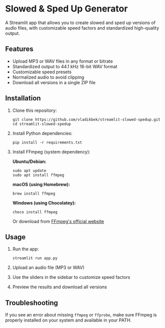 # Slowed & Sped Up Generator

A Streamlit app that allows you to create slowed and sped up versions of audio files, with customizable speed factors and standardized high-quality output.

## Features

- Upload MP3 or WAV files in any format or bitrate
- Standardized output to 44.1 kHz 16-bit WAV format
- Customizable speed presets
- Normalized audio to avoid clipping
- Download all versions in a single ZIP file

## Installation

1. Clone this repository:
   ```
   git clone https://github.com/vladikbek/streamlit-slowed-spedup.git
   cd streamlit-slowed-spedup
   ```

2. Install Python dependencies:
   ```
   pip install -r requirements.txt
   ```

3. Install FFmpeg (system dependency):

   **Ubuntu/Debian:**
   ```
   sudo apt update
   sudo apt install ffmpeg
   ```

   **macOS (using Homebrew):**
   ```
   brew install ffmpeg
   ```

   **Windows (using Chocolatey):**
   ```
   choco install ffmpeg
   ```

   Or download from [FFmpeg's official website](https://ffmpeg.org/download.html)

## Usage

1. Run the app:
   ```
   streamlit run app.py
   ```

2. Upload an audio file (MP3 or WAV)

3. Use the sliders in the sidebar to customize speed factors

4. Preview the results and download all versions

## Troubleshooting

If you see an error about missing `ffmpeg` or `ffprobe`, make sure FFmpeg is properly installed on your system and available in your PATH. 
